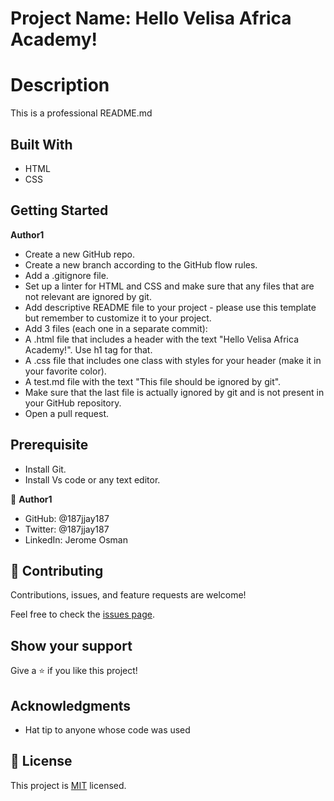 

# Project Name: Hello Velisa Africa Academy!

# Description
This is a professional README.md

## Built With

- HTML
- CSS

## Getting Started
**Author1**

- Create a new GitHub repo.
- Create a new branch according to the GitHub flow rules.
- Add a .gitignore file.
- Set up a linter for HTML and CSS and make sure that any files that are not relevant are ignored by git.
- Add descriptive README file to your project - please use this template but remember to customize it to your project.
- Add 3 files (each one in a separate commit):
- A .html file that includes a header with the text "Hello Velisa Africa Academy!". Use h1 tag for that.
- A .css file that includes one class with styles for your header (make it in your favorite color).
- A test.md file with the text "This file should be ignored by git".
- Make sure that the last file is actually ignored by git and is not present in your GitHub repository.
- Open a pull request.

## Prerequisite
- Install Git.
- Install Vs code or any text editor.

👤 **Author1**

- GitHub: @187jjay187
- Twitter: @187jjay187
- LinkedIn: Jerome Osman

## 🤝 Contributing

Contributions, issues, and feature requests are welcome!

Feel free to check the [issues page](../../issues/).

## Show your support

Give a ⭐️ if you like this project!

## Acknowledgments

- Hat tip to anyone whose code was used

## 📝 License

This project is [MIT](./MIT.md) licensed.
